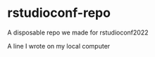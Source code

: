 # rstudioconf-repo
A disposable repo we made for rstudioconf2022


A line I wrote on my local computer
